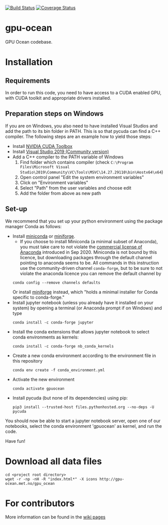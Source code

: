 [![Build Status](https://travis-ci.org/metno/gpu-ocean.svg?branch=master)](https://travis-ci.org/metno/gpu-ocean)
[![Coverage Status](https://coveralls.io/repos/github/metno/gpu-ocean/badge.svg?branch=master)](https://coveralls.io/github/metno/gpu-ocean?branch=master)

# gpu-ocean
GPU Ocean codebase.

# Installation

## Requirements
In order to run this code, you need to have access to a CUDA enabled GPU, with CUDA toolkit and appropriate drivers installed.

## Preparation steps on Windows

If you are on Windows, you also need to have installed Visual Studios and add the path to its bin folder in PATH. This is so that pycuda can find a C++ compiler. The following steps are an example how to yield those steps:

-   Install [NVIDIA CUDA Toolbox](https://docs.nvidia.com/cuda/cuda-installation-guide-microsoft-windows/index.html) 
-   Install [Visual Studio 2019 (Community version)](https://visualstudio.microsoft.com/vs/community/)
-   Add a C++ compiler to the PATH variable of Windows
    1.  Find folder which contains compiler (check `C:\Program Files\Microsoft Visual Studio\2019\Community\VC\Tools\MSVC\14.27.29110\bin\Hostx64\x64`)
    2.  Open control panel "Edit the system environment variables"
    3.  Click on "Environment variables"
    4.  Select "Path" from the user variables and choose edit
    5.  Add the folder from above as new path

## Set-up
We recommend that you set up your python environment using the package manager Conda as follows:
- Install [miniconda](https://conda.io/miniconda.html) or [miniforge](https://github.com/conda-forge/miniforge).
    - If you choose to install Miniconda (a minimal subset of Anaconda), you must take care to not violate the [commercial license of Anaconda](https://www.anaconda.com/blog/sustaining-our-stewardship-of-the-open-source-data-science-community) introduced in Sep 2020. Miniconda is not bound by this licence, but downloading packages through the default channel pointing to anaconda seems to be. All commands in this instruction use the community-driven channel `conda-forge`, but to be sure to not violate the anaconda licence you can remove the default channel by
    ```
    conda config --remove channels defaults
    ```
    Or install [miniforge](https://github.com/conda-forge/miniforge) instead, which "holds a minimal installer for Conda specific to conda-forge."
- Install jupyter notebook (unless you already have it installed on your system) by opening a terminal (or Anaconda prompt if on Windows) and type
    ```
    conda install -c conda-forge jupyter
    ```
- Install the conda extensions that allows jupyter notebook to select conda environments as kernels:
    ```
    conda install -c conda-forge nb_conda_kernels
    ```
- Create a new conda environment according to the environment file in this repository
    ```
    conda env create -f conda_environment.yml
    ```
- Activate the new environment
    ```
    conda activate gpuocean
    ```
- Install pycuda (but none of its dependencies) using pip:
    ```
    pip3 install --trusted-host files.pythonhosted.org --no-deps -U pycuda
    ```

You should now be able to start a jupyter notebook server, open one of our notebooks, select the conda environment 'gpuocean' as kernel, and run the code. 

Have fun!

# Download all data files
```
cd <project root directory>
wget -r -np -nH -R "index.html*" -X icons http://gpu-ocean.met.no/gpu_ocean
```

# For contributors 

More information can be found in the [wiki pages](https://github.com/metno/gpu-ocean/wiki/)
